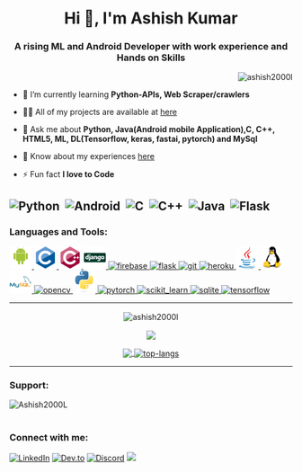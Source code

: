 <h1 align="center">Hi 👋, I'm Ashish Kumar</h1>
<h3 align="center">A rising ML and Android Developer with work experience and Hands on Skills </h3>

<p align="right"> <img src="https://komarev.com/ghpvc/?username=ashish2000l&label=Profile%20views&color=0e75b6&style=flat" alt="ashish2000l" /> </p>

<!-- <p align="left"> <a href="https://github.com/ryo-ma/github-profile-trophy"><img src="https://github-profile-trophy.vercel.app/?username=ashish2000l" alt="ashish2000l" /></a> </p> -->
- 🌱 I’m currently learning **Python-APIs, Web Scraper/crawlers**

- 👨‍💻 All of my projects are available at <a href='https://github.com/Ashish2000L'>here</a>

- 💬 Ask me about **Python, Java(Android mobile Application),C, C++, HTML5, ML, DL(Tensorflow, keras, fastai, pytorch) and MySql**

- 📄 Know about my experiences [here](https://drive.google.com/file/d/1maGsdKg7y6DEI-NdBvhpQCusWxLKnVyI/view?usp=sharing)

- ⚡ Fun fact **I love to Code**

![Python](https://img.shields.io/badge/Python-Expert-57E864?logo=python&style=flat&logoColor=white)&nbsp;
![Android](https://img.shields.io/badge/Android-Advance-58E05F?style=flat&logo=android&logoColor=white)&nbsp;
![C](https://img.shields.io/badge/C-Advance-58E05F?style=flat&logo=C&logoColor=A8B9CC)&nbsp;
![C++](https://img.shields.io/badge/C++-Advance-58E05F?style=flat&logo=C%2B%2B&logoColor=white)&nbsp;
![Java](https://img.shields.io/badge/Java-Intermediate-E7B500?style=flat&logo=Java&logoColor=FFA518)&nbsp;
![Flask](https://img.shields.io/badge/Flask-Intermediate-E7B500?style=flat&logo=flask&logoColor=white)&nbsp;
------
<h3 align="left">Languages and Tools:</h3>
<p align="left"> <a href="https://developer.android.com" target="_blank"> <img src="https://raw.githubusercontent.com/devicons/devicon/master/icons/android/android-original-wordmark.svg" alt="android" width="40" height="40"/> </a> <a href="https://www.cprogramming.com/" target="_blank"> <img src="https://raw.githubusercontent.com/devicons/devicon/master/icons/c/c-original.svg" alt="c" width="40" height="40"/> </a> <a href="https://www.w3schools.com/cpp/" target="_blank"> <img src="https://raw.githubusercontent.com/devicons/devicon/master/icons/cplusplus/cplusplus-original.svg" alt="cplusplus" width="40" height="40"/> </a> <a href="https://www.djangoproject.com/" target="_blank"> <img src="https://raw.githubusercontent.com/devicons/devicon/master/icons/django/django-original.svg" alt="django" width="40" height="40"/> </a> <a href="https://firebase.google.com/" target="_blank"> <img src="https://www.vectorlogo.zone/logos/firebase/firebase-icon.svg" alt="firebase" width="40" height="40"/> </a> <a href="https://flask.palletsprojects.com/" target="_blank"> <img src="https://www.vectorlogo.zone/logos/pocoo_flask/pocoo_flask-icon.svg" alt="flask" width="40" height="40"/> </a> <a href="https://git-scm.com/" target="_blank"> <img src="https://www.vectorlogo.zone/logos/git-scm/git-scm-icon.svg" alt="git" width="40" height="40"/> </a> <a href="https://heroku.com" target="_blank"> <img src="https://www.vectorlogo.zone/logos/heroku/heroku-icon.svg" alt="heroku" width="40" height="40"/> </a> <a href="https://www.java.com" target="_blank"> <img src="https://raw.githubusercontent.com/devicons/devicon/master/icons/java/java-original.svg" alt="java" width="40" height="40"/> </a> <a href="https://www.linux.org/" target="_blank"> <img src="https://raw.githubusercontent.com/devicons/devicon/master/icons/linux/linux-original.svg" alt="linux" width="40" height="40"/> </a> <a href="https://www.mysql.com/" target="_blank"> <img src="https://raw.githubusercontent.com/devicons/devicon/master/icons/mysql/mysql-original-wordmark.svg" alt="mysql" width="40" height="40"/> </a> <a href="https://opencv.org/" target="_blank"> <img src="https://www.vectorlogo.zone/logos/opencv/opencv-icon.svg" alt="opencv" width="40" height="40"/> </a> <a href="https://www.python.org" target="_blank"> <img src="https://raw.githubusercontent.com/devicons/devicon/master/icons/python/python-original.svg" alt="python" width="40" height="40"/> </a> <a href="https://pytorch.org/" target="_blank"> <img src="https://www.vectorlogo.zone/logos/pytorch/pytorch-icon.svg" alt="pytorch" width="40" height="40"/> </a> <a href="https://scikit-learn.org/" target="_blank"> <img src="https://upload.wikimedia.org/wikipedia/commons/0/05/Scikit_learn_logo_small.svg" alt="scikit_learn" width="40" height="40"/> </a> <a href="https://www.sqlite.org/" target="_blank"> <img src="https://www.vectorlogo.zone/logos/sqlite/sqlite-icon.svg" alt="sqlite" width="40" height="40"/> </a> <a href="https://www.tensorflow.org" target="_blank"> <img src="https://www.vectorlogo.zone/logos/tensorflow/tensorflow-icon.svg" alt="tensorflow" width="40" height="40"/> </a> </p>

---

<p align='center'><img align="center" src="https://github-readme-streak-stats.herokuapp.com/?user=ashish2000l&theme=dracula&border_radius=10" alt="ashish2000l" /></p>

<p align='center'><img align='center' src="https://github-profile-trophy.vercel.app/?username=Ashish2000L&theme=juicyfresh&no-bg=true" /></p>

<p align='center'>
<a href="https://github.com/Asish2000L">
  <img align="center" src="https://github-readme-stats.vercel.app/api?username=Ashish2000L&show_icons=true&hide=stars&count_private=true&include_all_commits=true&border_radius=10&show_owner=true&bg_color=30,e96443,904e95&title_color=fff&text_color=fff" />
</a>
<a href="https://github.com/Asish2000L">
<img align='center' src="https://github-readme-stats.vercel.app/api/top-langs/?username=Ashish2000L&layout=compact&langs_count=8&bg_color=30,e96443,904e95&title_color=fff&text_color=fff&count_private=true" alt="top-langs" />  
</a>
</p>

---

<!-- <p><img align="left" src="https://github-readme-stats.vercel.app/api/top-langs?username=ashish2000l&show_icons=true&locale=en&layout=compact" alt="ashish2000l" /></p> -->

<!-- <p>&nbsp;<img align="center" src="https://github-readme-stats.vercel.app/api?username=ashish2000l&show_icons=true&locale=en" alt="ashish2000l" /></p> -->


<h3 align="left">Support:</h3>
<p><a href="https://www.buymeacoffee.com/Ashish2000L"> <img align="left" src="https://cdn.buymeacoffee.com/buttons/v2/default-yellow.png" height="50" width="210" alt="Ashish2000L" /></a></p><br><br>

<h3 align="left">Connect with me:</h3>
<p align="left">
 <a href="https://www.linkedin.com/in/ashish-kumar-developer"><img src="https://img.shields.io/badge/-LinkedIn-7289DA?style=flat&logo=linkedin&logoColor=white" alt="LinkedIn"></a>
<!--  <a href=""><img src="https://img.shields.io/badge/LinkedIn--_.svg?style=social&logo=linkedin" alt="LinkedIn"></a> -->
  <a href="https://dev.to/ashish2000l"><img src="https://img.shields.io/badge/dev.to--_.svg?style=social&logo=dev.to" alt="Dev.to"></a>
  <a href="https://discord.gg/8Hzyg8mrBw"><img src="https://img.shields.io/badge/-Discord-7289DA?style=flat&logo=discord&logoColor=white" alt="Discord"></a>
  <a href="mailto:ashishkumar28april@gmail.com"><img src="https://img.shields.io/badge/-Email-D14836?style=flat&logo=Gmail&logoColor=white"/></a>
</p>


<!-- <br><br><br><br><br><br><br><br><br><br><br><br> -->





<!--### Hi there 👋
 <a href="https://github.com/Asish2000L">
  <img align="center" src="https://github-readme-stats.vercel.app/api?username=Ashish2000L&show_icons=true&hide=stars&count_private=true&include_all_commits=true&border_radius=20&show_owner=true&bg_color=30,e96443,904e95&title_color=fff&text_color=fff" />
</a>
<a href="https://github.com/anuraghazra/convoychat">
  <img align="center" src="https://github-readme-stats-eight-theta.vercel.app/api/top-langs/?username=Ashish2000L&layout=compact&langs_count=8&theme=algolia" />
</a>

<!-- <img src='https://github.com/Ashish2000L/linear_programing/blob/master/.travis.yml/badge.svg'> -->



<!-- <img height="180em" src="https://github-readme-stats-eight-theta.vercel.app/api/top-langs/?username=Ashish2000L&layout=compact&langs_count=8&theme=algolia"/> -->
<!-- <img src="https://github-profile-trophy.vercel.app/?username=Ashish2000L&theme=juicyfresh&no-bg=true" /> -->
<!-- <a href="https://github.com/Asish2000L"> -->
<!--   <img align="center" src="https://github-readme-stats.vercel.app/api/pin/?username=Ashish2000L&repo=github-readme-stats" /> </a>-->

<!-- <a href="https://github.com/anuraghazra/convoychat"> -->
<!--   <img align="center" src="https://github-readme-stats.vercel.app/api/pin/?username=anuraghazra&repo=convoychat" /> </a>-->

<!-- <br> -->

<!-- <img src='https://visitor-badge.glitch.me/badge?page_id=Ashish2000L.visitor-badge' alt='visitor_badge'> -->


<!--
**Ashish2000L/Ashish2000L** is a ✨ _special_ ✨ repository because its `README.md` (this file) appears on your GitHub profile.
<img align="center" src="https://github-readme-streak-stats.herokuapp.com/?user=Ashish2000L&theme=dracula">
[![Top Langs](https://github-readme-stats.vercel.app/api/top-langs/?username=Ashish2000L)](https://github.com/Ashish2000L)
Here are some ideas to get you started:
[![willianrod's wakatime stats](https://github-readme-stats.vercel.app/api/wakatime?username=Ashish2000L)](https://github.com/Ashish2000L/sentiment_analysis)
[![Top Langs](https://github-readme-stats.vercel.app/api/top-langs/?username=Ashish2000L&layout=compact&count_private=true)](https://github.com/Ashish2000L)
<img height="180em" src="https://github-readme-stats-eight-theta.vercel.app/api/top-langs/?username=Ashish2000L&layout=compact&langs_count=8&theme=algolia"/>
<img align="center" src="https://github-profile-trophy.vercel.app/?username=Ashish2000L&theme=onedark&hide=follower,stars">

